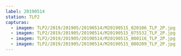 ```yaml
---
label: 20190514
station: TLP2
capturas:
  - imagem: TLP2/2019/201905/20190514/M20190515_020106_TLP_2P.jpg
  - imagem: TLP2/2019/201905/20190514/M20190515_075532_TLP_2P.jpg
  - imagem: TLP2/2019/201905/20190514/M20190515_080116_TLP_2P.jpg
  - imagem: TLP2/2019/201905/20190514/M20190515_080209_TLP_2P.jpg
---
```

